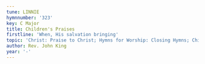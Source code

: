 ```yaml
---
tune: LINNIE
hymnnumber: '323'
key: C Major
title: Children's Praises
firstline: 'When, His salvation bringing'
topic: 'Christ: Praise to Christ; Hymns for Worship: Closing Hymns; Children''s Hymns'
author: Rev. John King
year: '-'
---
```

